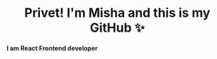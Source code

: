 ### 
<div align="center">
  <h1 align="center">Privet! I'm Misha and this is my GitHub ✨</h1>
</div>

####
**I am React Frontend developer**


<!--
**moerichka/moerichka** is a ✨ _special_ ✨ repository because its `README.md` (this file) appears on your GitHub profile.

Here are some ideas to get you started:

- 🔭 I’m currently working on ...
- 🌱 I’m currently learning ...
- 👯 I’m looking to collaborate on ...
- 🤔 I’m looking for help with ...
- 💬 Ask me about ...
- 📫 How to reach me: ...
- 😄 Pronouns: ...
- ⚡ Fun fact: ...
-->
